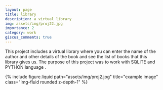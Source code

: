 ```yaml
---
layout: page
title: library
description: a virtual library
img: assets/img/proj22.jpg
importance: 2
category: work
giscus_comments: true
---
```

This project includes a virtual library where you can enter the name of the author and other details of the book and see the list of books that this library gives us. The purpose of this project was to work with SQLITE and PYTHON language .

<div class="row">
    <div class="col-sm mt-3 mt-md-0">
        {% include figure.liquid path="assets/img/proj2.jpg" title="example image" class="img-fluid rounded z-depth-1" %}
    </div>
</div>

